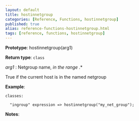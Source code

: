 ```yaml
---
layout: default
title: hostinnetgroup
categories: [Reference, Functions, hostinnetgroup]
published: true
alias: reference-functions-hostinnetgroup.html
tags: [reference, functions, hostinnetgroup]
---
```




**Prototype**: hostinnetgroup(arg1) 

**Return type**: `class`

  
 *arg1* : Netgroup name, *in the range* .\*   

True if the current host is in the named netgroup

**Example**:  
   

```cf3
classes:

  "ingroup" expression => hostinnetgroup("my_net_group");
```

**Notes**:  
   
